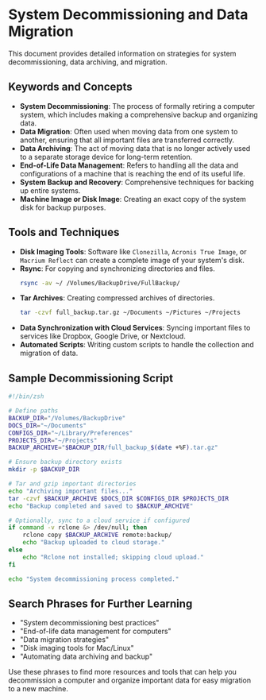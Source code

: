 # System Decommissioning and Data Migration

This document provides detailed information on strategies for system decommissioning, data archiving, and migration.

## Keywords and Concepts
- **System Decommissioning**: The process of formally retiring a computer system, which includes making a comprehensive backup and organizing data.
- **Data Migration**: Often used when moving data from one system to another, ensuring that all important files are transferred correctly.
- **Data Archiving**: The act of moving data that is no longer actively used to a separate storage device for long-term retention.
- **End-of-Life Data Management**: Refers to handling all the data and configurations of a machine that is reaching the end of its useful life.
- **System Backup and Recovery**: Comprehensive techniques for backing up entire systems.
- **Machine Image or Disk Image**: Creating an exact copy of the system disk for backup purposes.

## Tools and Techniques
- **Disk Imaging Tools**: Software like `Clonezilla`, `Acronis True Image`, or `Macrium Reflect` can create a complete image of your system's disk.
- **Rsync**: For copying and synchronizing directories and files.
  ```sh
  rsync -av ~/ /Volumes/BackupDrive/FullBackup/
  ```
- **Tar Archives**: Creating compressed archives of directories.
  ```sh
  tar -czvf full_backup.tar.gz ~/Documents ~/Pictures ~/Projects
  ```
- **Data Synchronization with Cloud Services**: Syncing important files to services like Dropbox, Google Drive, or Nextcloud.
- **Automated Scripts**: Writing custom scripts to handle the collection and migration of data.

## Sample Decommissioning Script
```sh
#!/bin/zsh

# Define paths
BACKUP_DIR="/Volumes/BackupDrive"
DOCS_DIR="~/Documents"
CONFIGS_DIR="~/Library/Preferences"
PROJECTS_DIR="~/Projects"
BACKUP_ARCHIVE="$BACKUP_DIR/full_backup_$(date +%F).tar.gz"

# Ensure backup directory exists
mkdir -p $BACKUP_DIR

# Tar and gzip important directories
echo "Archiving important files..."
tar -czvf $BACKUP_ARCHIVE $DOCS_DIR $CONFIGS_DIR $PROJECTS_DIR
echo "Backup completed and saved to $BACKUP_ARCHIVE"

# Optionally, sync to a cloud service if configured
if command -v rclone &> /dev/null; then
    rclone copy $BACKUP_ARCHIVE remote:backup/
    echo "Backup uploaded to cloud storage."
else
    echo "Rclone not installed; skipping cloud upload."
fi

echo "System decommissioning process completed."
```

## Search Phrases for Further Learning
- "System decommissioning best practices"
- "End-of-life data management for computers"
- "Data migration strategies"
- "Disk imaging tools for Mac/Linux"
- "Automating data archiving and backup"

Use these phrases to find more resources and tools that can help you decommission a computer and organize important data for easy migration to a new machine.

